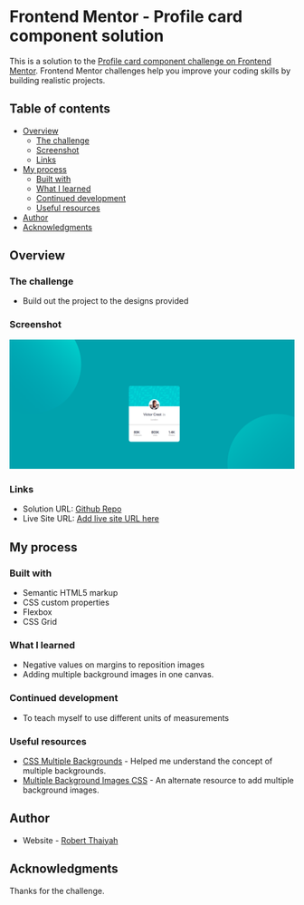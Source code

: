 # Frontend Mentor - Profile card component solution

This is a solution to the [Profile card component challenge on Frontend Mentor](https://www.frontendmentor.io/challenges/profile-card-component-cfArpWshJ). Frontend Mentor challenges help you improve your coding skills by building realistic projects. 

## Table of contents

- [Overview](#overview)
  - [The challenge](#the-challenge)
  - [Screenshot](#screenshot)
  - [Links](#links)
- [My process](#my-process)
  - [Built with](#built-with)
  - [What I learned](#what-i-learned)
  - [Continued development](#continued-development)
  - [Useful resources](#useful-resources)
- [Author](#author)
- [Acknowledgments](#acknowledgments)


## Overview

### The challenge

- Build out the project to the designs provided

### Screenshot

![](./images/screenshot.png)


### Links

- Solution URL: [Github Repo](https://github.com/Robert-Thaiyah/Profile-card-component)
- Live Site URL: [Add live site URL here](https://your-live-site-url.com)

## My process

### Built with

- Semantic HTML5 markup
- CSS custom properties
- Flexbox
- CSS Grid

### What I learned

- Negative values on margins to reposition images
- Adding multiple background images in one canvas.

### Continued development

- To teach myself to use different units of measurements

### Useful resources

- [CSS Multiple Backgrounds](https://www.w3schools.com/Css/css3_backgrounds.asp) - Helped me understand the concept of multiple backgrounds.
- [Multiple Background Images CSS](https://www.w3docs.com/snippets/css/how-to-use-multiple-background-images-with-css.html) - An alternate resource to add multiple background images.

## Author

- Website - [Robert Thaiyah](https://github.com/Robert-Thaiyah)

## Acknowledgments

Thanks for the challenge. 
